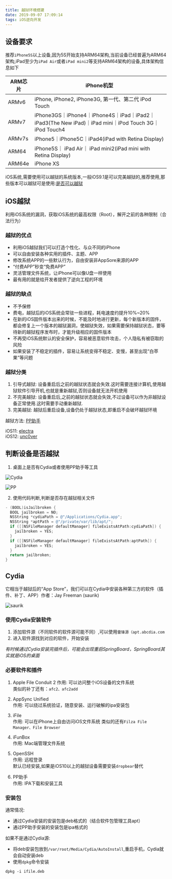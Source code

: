 ```yaml
---
title: 越狱环境搭建
date: 2019-09-07 17:09:14
tags: iOS逆向开发
---
```


## 设备要求

推荐`iPhone5S`以上设备,因为5S开始支持ARM64架构,当前设备已经普遍为ARM64架构,iPad至少为`iPad Air`或者`iPad mini2`等支持ARM64架构的设备,具体架构信息如下

<!--more-->

| ARM芯片| iPhone机型 |
|------|-------|
| ARMv6 |  iPhone, iPhone2, iPhone3G, 第一代、第二代 iPod Touch |  
| ARMv7 | iPhone3GS｜iPhone4｜iPhone4S｜iPad｜iPad2｜iPad3(The New iPad)｜iPad mini｜iPod Touch 3G｜iPod Touch4 |   
| ARMv7s | iPhone5｜iPhone5C｜iPad4(iPad with Retina Display) |   
| ARM64 | iPhone5S｜ iPad Air｜ iPad mini2(iPad mini with Retina Display) |  
| ARM64e | iPhone XS |  

iOS系统,需要使用可以越狱的系统版本,一般iOS9.1是可以完美越狱的,推荐使用,那些版本可以越狱可是使用:[是否可以越狱](http://jailbreak.25pp.com/ios)

## iOS越狱

利用iOS系统的漏洞，获取iOS系统的最高权限（Root），解开之前的各种限制（合法行为）

### 越狱的优点

- 利用iOS越狱我们可以打造个性化、与众不同的iPhone
- 可以自由安装各种实用的插件、主题、APP
- 修改系统APP的一些默认行为，自由安装非AppSore来源的APP
- “付费APP”秒变“免费APP”
- 灵活管理文件系统，让iPhone可以像U盘一样使用
- 最有用的就是给开发者提供了逆向工程的环境

### 越狱的缺点

- 不予保修
- 费电，越狱后的iOS系统会常驻一些进程，耗电速度约提升10%~20%
- 在新的iOS固件版本出来的时候，不能及时地进行更新，每个新版本的固件，都会修复上一个版本的越狱漏洞，使越狱失效，如果需要保持越狱状态，要等待新的越狱程序发布时，才能升级相应的固件版本
- 不再受iOS系统默认的安全保护，容易被恶意软件攻击，个人隐私有被窃取的风险
- 如果安装了不稳定的插件，容易让系统变得不稳定、变慢，甚至出现“白苹果”等问题

### 越狱分类
1. 引导式越狱:  设备重启后之前的越狱状态就会失效.这时需要连接计算机,使用越狱软件引导开机,也就是重新越狱,否则设备就无法开机使用
2. 不完美越狱: 设备重启后,之前的越狱状态就会失效,不过设备可以作为非越狱设备正常使用.这时需要手动重新越狱.
3. 完美越狱: 越狱后重启设备,设备仍处于越狱状态,即重启不会破坏越狱环境

越狱方法: [PP助手](http://jailbreak.25pp.com/)

iOS11: [electra](https://github.com/coolstar/electra1131)  
iOS12: [unc0ver](https://github.com/pwn20wndstuff/Undecimus)  

## 判断设备是否越狱

1. 桌面上是否有Cydia或者使用PP助手等工具

![Cydia](https://raw.githubusercontent.com/silence0201/iOS-Reverse/master/Document/Asset/cydia.png)

![PP](https://raw.githubusercontent.com/silence0201/iOS-Reverse/master/Document/Asset/PP.png)

2. 使用代码判断,判断是否存在越狱相关文件

```objective-c
- (BOOL)isJailbroken {  
  BOOL jailbroken = NO;  
  NSString *cydiaPath = @"/Applications/Cydia.app";  
  NSString *aptPath = @"/private/var/lib/apt/";  
  if ([[NSFileManager defaultManager] fileExistsAtPath:cydiaPath]) {  
    jailbroken = YES;  
  }  
  if ([[NSFileManager defaultManager] fileExistsAtPath:aptPath]) {  
    jailbroken = YES;  
  }  
  return jailbroken;  
} 
```

## Cydia
它相当于越狱后的“App Store”，我们可以在Cydia中安装各种第三方的软件（插件、补丁、APP）作者：Jay Freeman (saurik)

![saurik](https://raw.githubusercontent.com/silence0201/iOS-Reverse/master/Document/Asset/saurik.png)

### 使用Cydia安装软件
1. 添加软件源（不同软件的软件源可能不同）,可以使用`雷锋源（apt.abcdia.com`
2. 进入软件源找到对应的软件，开始安装

*有时候通过Cydia安装完插件后，可能会出现重启SpringBoard，SpringBoard其实就是iOS的桌面*

### 必要软件和插件
1. Apple File Conduit 2 
作用: 可以访问整个iOS设备的文件系统    
类似的补丁还有：`afc2、afc2add`

2. AppSync Unified  
作用: 可以绕过系统验证，随意安装、运行破解的ipa安装包

3. iFile  
作用: 可以在iPhone上自由访问iOS文件系统
类似的还有`Filza File Manager、File Browser`

4. iFunBox  
作用: Mac端管理文件系统

5. OpenSSH  
作用: 远程登录  
默认已经安装,如果是iOS10以上的越狱设备需要安装`dropbear`替代

6. PP助手  
作用: IPA下载和安装工具

### 安装包

通常情况:  
- 通过Cydia安装的安装包是deb格式的（结合软件包管理工具apt）
- 通过PP助手安装的安装包是ipa格式的

如果不是通过Cydia源:
- 将deb安装包放到`/var/root/Media/Cydia/AutoInstall`,重启手机，Cydia就会自动安装deb
- 使用`dpkg`命令安装
```base
dpkg -i ifile.deb
```